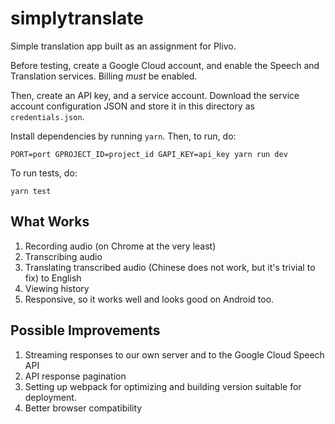 simplytranslate
===============

Simple translation app built as an assignment for Plivo.

Before testing, create a Google Cloud account, and enable the Speech and Translation services. Billing *must* be enabled.

Then, create an API key, and a service account. Download the service account configuration JSON and store it in this directory as `credentials.json`.

Install dependencies by running `yarn`. Then, to run, do:
    
    PORT=port GPROJECT_ID=project_id GAPI_KEY=api_key yarn run dev

To run tests, do:

    yarn test

What Works
---

1. Recording audio (on Chrome at the very least)
2. Transcribing audio
3. Translating transcribed audio (Chinese does not work, but it's trivial to fix) to English
4. Viewing history
5. Responsive, so it works well and looks good on Android too.

Possible Improvements
---

1. Streaming responses to our own server and to the Google Cloud Speech API
2. API response pagination
3. Setting up webpack for optimizing and building version suitable for deployment.
4. Better browser compatibility
